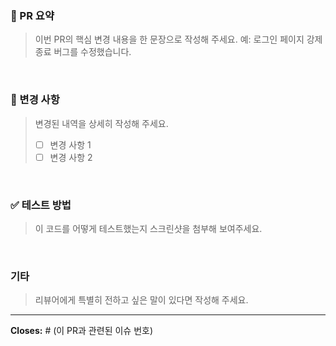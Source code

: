 ### **🚀 PR 요약**
> 이번 PR의 핵심 변경 내용을 한 문장으로 작성해 주세요.
> 예: 로그인 페이지 강제 종료 버그를 수정했습니다.

<br>

### **📑 변경 사항**
> 변경된 내역을 상세히 작성해 주세요.
> - [ ] 변경 사항 1
> - [ ] 변경 사항 2

<br>

### **✅ 테스트 방법**
> 이 코드를 어떻게 테스트했는지 스크린샷을 첨부해 보여주세요.

<br>

### **기타**
> 리뷰어에게 특별히 전하고 싶은 말이 있다면 작성해 주세요.

---
**Closes:** # (이 PR과 관련된 이슈 번호)
